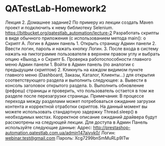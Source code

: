 # QATestLab-Homework2
Лекция 2. Домашнее задание2 
По примеру из лекции создать Maven проект и подключить к нему библиотеку Selenium. https://bitbucket.org/qatestlab_automation/lecture-2 
Разработать скрипты в виде обычного приложения (с использованием метода main(): 
o Скрипт А. Логин в Админ панель 
    1. Открыть страницу Админ панели 
    2. Ввести логин, пароль и нажать кнопку Логин. 
    3. После входа в систему нажать на пиктограмме пользователя в верхнем правом углу и выбрать опцию «Выход.» 
o Скрипт Б. Проверка работоспособности главного меню Админ панели 
    1. Войти в Админ панель (по аналогии с предыдущим скриптом) 
    2. Кликнуть на каждом видимом пункте главного меню (Dashboard, Заказы, Каталог, Клиенты…) для открытия соответствующего раздела и выполнить следующее: 
      a. Вывести в консоль заголовок открытого раздела. 
      b. Выполнить обновление (рефреш) страницы и проверить, что пользователь остается в том же разделе после перезагрузки страницы. Примечания: В процессе перехода между разделами может потребоваться ожидание загрузки контента и корректной отработки скриптов. На данный момент вы можете использовать стандартную задержку Thread.sleep() в необходимых местах. Корректное описание ожиданий драйвера будут рассмотрены на следующей лекции. 
Для доступа в Админ Панель используйте следующие данные: Адрес: http://prestashop-automation.qatestlab.com.ua/admin147ajyvk0/ Логин: webinar.test@gmail.com Пароль: Xcg7299bnSmMuRLp9ITw

